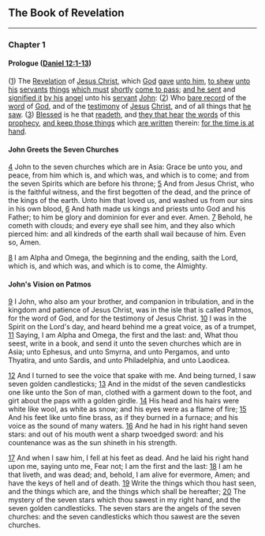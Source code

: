 ## The Book of Revelation

---

### Chapter 1

#### Prologue ([Daniel 12:1-13](http://biblehub.com/kjv/daniel/12.htm))

([1](http://biblehub.com/interlinear/revelation/1-1.htm)) The [Revelation](https://www.biblewheel.com//GR/GR_Database.php?SearchBy_Gematria=1512) of [Jesus Christ](https://www.biblewheel.com//GR/GR_Database.php?SearchBy_Gematria=2368), which [God](https://www.biblewheel.com//GR/GR_Database.php?SearchBy_Gematria=354) [gave](https://www.biblewheel.com//GR/GR_Database.php?SearchBy_Gematria=884) [unto him](https://www.biblewheel.com//GR/GR_Database.php?SearchBy_Gematria=1501), [to shew](90) [unto his](https://www.biblewheel.com//GR/GR_Database.php?SearchBy_Gematria=580) [servants](https://www.biblewheel.com//GR/GR_Database.php?SearchBy_Gematria=784) [things](1) [which must](19) [shortly](https://www.biblewheel.com//GR/GR_Database.php?SearchBy_Gematria=971) [come to pass](https://www.biblewheel.com//GR/GR_Database.php?SearchBy_Gematria=283); [and he sent](https://www.biblewheel.com//GR/GR_Database.php?SearchBy_Gematria=897) and [signified it](https://www.biblewheel.com//GR/GR_Database.php?SearchBy_Gematria=359) [by his](https://www.biblewheel.com//GR/GR_Database.php?SearchBy_Gematria=785) [angel](https://www.biblewheel.com//GR/GR_Database.php?SearchBy_Gematria=512) unto his [servant](https://www.biblewheel.com//GR/GR_Database.php?SearchBy_Gematria=1304) [John](https://www.biblewheel.com//GR/GR_Database.php?SearchBy_Gematria=919): ([2](http://biblehub.com/interlinear/revelation/1-2.htm)) Who [bare record](https://www.biblewheel.com//GR/GR_Database.php?SearchBy_Gematria=1209) of the [word](https://www.biblewheel.com//GR/GR_Database.php?SearchBy_Gematria=223) of [God](https://www.biblewheel.com//GR/GR_Database.php?SearchBy_Gematria=484), and of the [testimony](https://www.biblewheel.com//GR/GR_Database.php?SearchBy_Gematria=1002) of [Jesus](https://www.biblewheel.com//GR/GR_Database.php?SearchBy_Gematria=688) [Christ](https://www.biblewheel.com//GR/GR_Database.php?SearchBy_Gematria=1680), and of all things that [he saw](74). ([3](http://biblehub.com/interlinear/revelation/1-3.htm)) [Blessed](https://www.biblewheel.com//GR/GR_Database.php?SearchBy_Gematria=442) is he that [readeth](https://www.biblewheel.com//GR/GR_Database.php?SearchBy_Gematria=1985), and [they that hear](https://www.biblewheel.com//GR/GR_Database.php?SearchBy_Gematria=1126) [the words](https://www.biblewheel.com//GR/GR_Database.php?SearchBy_Gematria=1743) of this [prophecy](https://www.biblewheel.com//GR/GR_Database.php?SearchBy_Gematria=1274), [and keep those things](https://www.biblewheel.com//GR/GR_Database.php?SearchBy_Gematria=1770) which [are written](248) therein: [for the time is at hand](https://www.biblewheel.com//GR/GR_Database.php?SearchBy_Gematria=1186).

#### John Greets the Seven Churches
[4](http://biblehub.com/interlinear/revelation/1-4.htm) John to the seven churches which are in Asia: Grace be unto you, and peace, from him which is, and which was, and which is to come; and from the seven Spirits which are before his throne; [5](http://biblehub.com/interlinear/revelation/1-5.htm) And from Jesus Christ, who is the faithful witness, and the first begotten of the dead, and the prince of the kings of the earth. Unto him that loved us, and washed us from our sins in his own blood, [6](http://biblehub.com/interlinear/revelation/1-6.htm) And hath made us kings and priests unto God and his Father; to him be glory and dominion for ever and ever. Amen. [7](http://biblehub.com/interlinear/revelation/1-7.htm) Behold, he cometh with clouds; and every eye shall see him, and they also which pierced him: and all kindreds of the earth shall wail because of him. Even so, Amen.

[8](http://biblehub.com/interlinear/revelation/1-8.htm) I am Alpha and Omega, the beginning and the ending, saith the Lord, which is, and which was, and which is to come, the Almighty.

#### John's Vision on Patmos

[9](http://biblehub.com/interlinear/revelation/1-9.htm) I John, who also am your brother, and companion in tribulation, and in the kingdom and patience of Jesus Christ, was in the isle that is called Patmos, for the word of God, and for the testimony of Jesus Christ. [10](http://biblehub.com/interlinear/revelation/1-10.htm) I was in the Spirit on the Lord's day, and heard behind me a great voice, as of a trumpet, [11](http://biblehub.com/interlinear/revelation/1-11.htm) Saying, I am Alpha and Omega, the first and the last: and, What thou seest, write in a book, and send it unto the seven churches which are in Asia; unto Ephesus, and unto Smyrna, and unto Pergamos, and unto Thyatira, and unto Sardis, and unto Philadelphia, and unto Laodicea.

[12](http://biblehub.com/interlinear/revelation/1-12.htm) And I turned to see the voice that spake with me. And being turned, I saw seven golden candlesticks; [13](http://biblehub.com/interlinear/revelation/1-13.htm) And in the midst of the seven candlesticks one like unto the Son of man, clothed with a garment down to the foot, and girt about the paps with a golden girdle. [14](http://biblehub.com/interlinear/revelation/1-14.htm) His head and his hairs were white like wool, as white as snow; and his eyes were as a flame of fire; [15](http://biblehub.com/interlinear/revelation/1-15.htm) And his feet like unto fine brass, as if they burned in a furnace; and his voice as the sound of many waters. [16](http://biblehub.com/interlinear/revelation/1-16.htm) And he had in his right hand seven stars: and out of his mouth went a sharp twoedged sword: and his countenance was as the sun shineth in his strength.

[17](http://biblehub.com/interlinear/revelation/1-17.htm) And when I saw him, I fell at his feet as dead. And he laid his right hand upon me, saying unto me, Fear not; I am the first and the last: [18](http://biblehub.com/interlinear/revelation/1-18.htm) I am he that liveth, and was dead; and, behold, I am alive for evermore, Amen; and have the keys of hell and of death. [19](http://biblehub.com/interlinear/revelation/1-19.htm) Write the things which thou hast seen, and the things which are, and the things which shall be hereafter; [20](http://biblehub.com/interlinear/revelation/1-20.htm) The mystery of the seven stars which thou sawest in my right hand, and the seven golden candlesticks. The seven stars are the angels of the seven churches: and the seven candlesticks which thou sawest are the seven churches.

